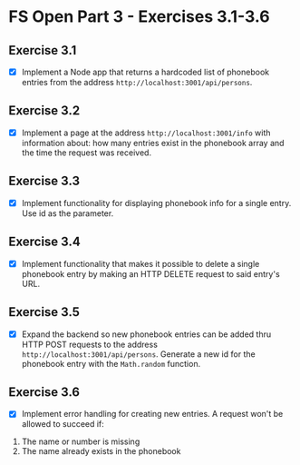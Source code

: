 # FS Open Part 3 - Exercises 3.1-3.6

## Exercise 3.1

- [x] Implement a Node app that returns a hardcoded list of phonebook entries from the address `http://localhost:3001/api/persons`.

## Exercise 3.2

- [x] Implement a page at the address `http://localhost:3001/info` with information about: how many entries exist in the phonebook array and the time the request was received.

## Exercise 3.3

- [x] Implement functionality for displaying phonebook info for a single entry. Use id as the parameter.

## Exercise 3.4

- [x] Implement functionality that makes it possible to delete a single phonebook entry by making an HTTP DELETE request to said entry's URL.

## Exercise 3.5

- [x] Expand the backend so new phonebook entries can be added thru HTTP POST requests to the address `http://localhost:3001/api/persons`. Generate a new id for the phonebook entry with the `Math.random` function.

## Exercise 3.6

- [x] Implement error handling for creating new entries. A request won't be allowed to succeed if:

1. The name or number is missing
2. The name already exists in the phonebook
